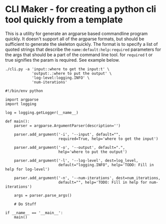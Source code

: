 CLI Maker - for creating a python cli tool quickly from a template
================================

This is a utility for generate an argparse based commandline program quickly.  It doesn't support
all of the argparse formats, but should be sufficient to generate the skeleton quickly. The format
is to specify a list of quoted strings that describe the `name:default:help:required` parameters for
the args that should be a part of the command line tool.  for `required` t or true signifies the param
is required. See example below.

```shell
./cli.py -a 'input::where to get the input:t' \
            'output:.:where to put the output' \
            'log-level:logging.INFO' \
            'num-iterations'

#!/bin/env python

import argparse
import logging

log = logging.getLogger(__name__)

def main():
    parser = argparse.ArgumentParser(description='')

    parser.add_argument('-i', '--input', default="",
                        required=True, help='where to get the input')

    parser.add_argument('-o', '--output', default=".",
                        help='where to put the output')

    parser.add_argument('-l', '--log-level', dest=log_level,
                        default="logging.INFO", help='TODO: Fill in help for log-level')

    parser.add_argument('-n', '--num-iterations', dest=num_iterations,
                        default="", help='TODO: Fill in help for num-iterations')

    args = parser.parse_args()

    # Do Stuff

if __name__ == '__main__':
    main()
```
